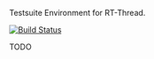 Testsuite Environment for RT-Thread.

[![Build Status](https://travis-ci.org/RT-Thread/te.svg)](https://travis-ci.org/RT-Thread/te)

TODO
